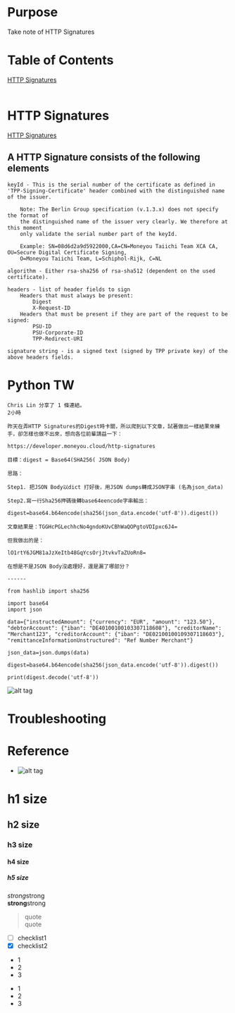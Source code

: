 # Purpose  
Take note of HTTP Signatures  

# Table of Contents  
[HTTP Signatures](#http-signatures)  
[]()  
[]()  


# HTTP Signatures  
[HTTP Signatures ](https://developer.moneyou.cloud/http-signatures?fbclid=IwAR2a7HGd9ET0soexdHSw5LC1QnV4nVO2qsJsdHWve7PdCSOBGJ_VoX-pivw)   

## A HTTP Signature consists of the following elements  
```
keyId - This is the serial number of the certificate as defined in 
'TPP-Signing-Certificate' header combined with the distinguished name of the issuer.

    Note: The Berlin Group specification (v.1.3.x) does not specify the format of 
    the distinguished name of the issuer very clearly. We therefore at this moment 
    only validate the serial number part of the keyId.
    
    Example: SN=08d6d2a9d5922000,CA=CN=Moneyou Taiichi Team XCA CA, OU=Secure Digital Certificate Signing, 
    O=Moneyou Taiichi Team, L=Schiphol-Rijk, C=NL

algorithm - Either rsa-sha256 of rsa-sha512 (dependent on the used certificate).

headers - list of header fields to sign
    Headers that must always be present:
        Digest
        X-Request-ID
    Headers that must be present if they are part of the request to be signed:
        PSU-ID
        PSU-Corporate-ID
        TPP-Redirect-URI

signature string - is a signed text (signed by TPP private key) of the above headers fields.
```


# Python TW  
```
Chris Lin 分享了 1 條連結。
2小時

昨天在弄HTTP Signatures的Digest時卡關，所以爬到以下文章，試著做出一樣結果來練手，卻怎樣也做不出來，想向各位前輩請益一下：

https://developer.moneyou.cloud/http-signatures

目標：digest = Base64(SHA256( JSON Body)

思路：

Step1. 把JSON Body以dict 打好後，用JSON dumps轉成JSON字串 (名為json_data)

Step2.寫一行Sha256押碼後轉base64eencode字串輸出：

digest=base64.b64encode(sha256(json_data.encode('utf-8')).digest())

文章結果是：TGGHcPGLechhcNo4gndoKUvCBhWaQOPgtoVDIpxc6J4=

但我做出的是：

lO1rtY6JGM81aJzXeItb48GqYcsOrjJtvkvTaZUoRn8=

在想是不是JSON Body沒處理好，還是漏了哪部分？

------

from hashlib import sha256

import base64
import json

data={"instructedAmount": {"currency": "EUR", "amount": "123.50"}, "debtorAccount": {"iban": "DE40100100103307118608"}, "creditorName": "Merchant123", "creditorAccount": {"iban": "DE02100100109307118603"}, "remittanceInformationUnstructured": "Ref Number Merchant"}

json_data=json.dumps(data)

digest=base64.b64encode(sha256(json_data.encode('utf-8')).digest())

print(digest.decode('utf-8'))
```

![alt tag](https://scontent.ftpe7-2.fna.fbcdn.net/v/t1.0-9/87654150_4143189469040580_2142469084703358976_o.jpg?_nc_cat=109&_nc_sid=1480c5&_nc_ohc=2X8rVHXd6cwAX95jqOk&_nc_ht=scontent.ftpe7-2.fna&oh=01ce50f6bfce5edc3a19cd3283d272c6&oe=5EFFAF30)  


# Troubleshooting


# Reference


* []()
![alt tag]()

# h1 size

## h2 size

### h3 size

#### h4 size

##### h5 size

*strong*strong  
**strong**strong  

> quote  
> quote

- [ ] checklist1
- [x] checklist2

* 1
* 2
* 3

- 1
- 2
- 3
